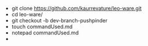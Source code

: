 - git clone https://github.com/kaurrevature/leo-ware.git
- cd leo-ware/
- git checkout -b dev-branch-pushpinder
-  touch commandUsed.md
- notepad commandUsed.md
- 
